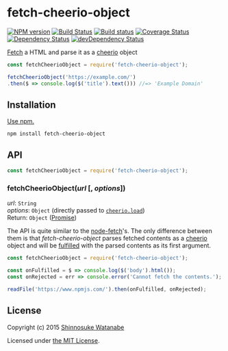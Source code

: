 # fetch-cheerio-object

[![NPM version](https://img.shields.io/npm/v/fetch-cheerio-object.svg)](https://www.npmjs.com/package/fetch-cheerio-object)
[![Build Status](https://travis-ci.org/shinnn/fetch-cheerio-object.svg?branch=master)](https://travis-ci.org/shinnn/fetch-cheerio-object)
[![Build status](https://ci.appveyor.com/api/projects/status/lpw1typ8fwp3ffh6?svg=true)](https://ci.appveyor.com/project/ShinnosukeWatanabe/fetch-cheerio-object)
[![Coverage Status](https://img.shields.io/coveralls/shinnn/fetch-cheerio-object.svg)](https://coveralls.io/github/shinnn/fetch-cheerio-object?branch=master)
[![Dependency Status](https://img.shields.io/david/shinnn/fetch-cheerio-object.svg?label=deps)](https://david-dm.org/shinnn/fetch-cheerio-object)
[![devDependency Status](https://img.shields.io/david/dev/shinnn/fetch-cheerio-object.svg?label=devDeps)](https://david-dm.org/shinnn/fetch-cheerio-object#info=devDependencies)

[Fetch](https://fetch.spec.whatwg.org/) a HTML and parse it as a [cheerio](https://cheeriojs.github.io/cheerio/) object

```javascript
const fetchCheerioObject = require('fetch-cheerio-object');

fetchCheerioObject('https://example.com/')
.then($ => console.log($('title').text())) //=> 'Example Domain'
```

## Installation

[Use npm.](https://docs.npmjs.com/cli/install)

```
npm install fetch-cheerio-object
```

## API

```javascript
const fetchCheerioObject = require('fetch-cheerio-object');
```

### fetchCheerioObject(*url* [, *options*])

*url*: `String`  
*options*: `Object` (directly passed to [`cheerio.load`](https://github.com/cheeriojs/cheerio#loading))  
Return: `Object` ([Promise](https://promisesaplus.com/))

The API is quite similar to the [node-fetch](https://github.com/bitinn/node-fetch)'s. The only difference between them is that *fetch-cheerio-object* parses fetched contents as a [cheerio](https://github.com/cheeriojs/cheerio) object and will be [fulfilled](https://promisesaplus.com/#point-26) with the parsed contents as its first argument.

```javascript
const fetchCheerioObject = require('fetch-cheerio-object');

const onFulfilled = $ => console.log($('body').html());
const onRejected = err => console.error('Cannot fetch the contents.');

readFile('https://www.npmjs.com/').then(onFulfilled, onRejected);
```

## License

Copyright (c) 2015 [Shinnosuke Watanabe](https://github.com/shinnn)

Licensed under [the MIT License](./LICENSE).
